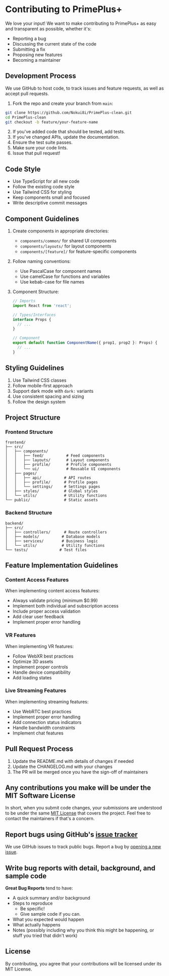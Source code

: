 # Contributing to PrimePlus+

We love your input! We want to make contributing to PrimePlus+ as easy and transparent as possible, whether it's:

- Reporting a bug
- Discussing the current state of the code
- Submitting a fix
- Proposing new features
- Becoming a maintainer

## Development Process

We use GitHub to host code, to track issues and feature requests, as well as accept pull requests.

1. Fork the repo and create your branch from `main`:
```bash
git clone https://github.com/Nokui8i/PrimePlus-clean.git
cd PrimePlus-clean
git checkout -b feature/your-feature-name
```

2. If you've added code that should be tested, add tests.
3. If you've changed APIs, update the documentation.
4. Ensure the test suite passes.
5. Make sure your code lints.
6. Issue that pull request!

## Code Style

- Use TypeScript for all new code
- Follow the existing code style
- Use Tailwind CSS for styling
- Keep components small and focused
- Write descriptive commit messages

## Component Guidelines

1. Create components in appropriate directories:
   - `components/common/` for shared UI components
   - `components/layouts/` for layout components
   - `components/[feature]/` for feature-specific components

2. Follow naming conventions:
   - Use PascalCase for component names
   - Use camelCase for functions and variables
   - Use kebab-case for file names

3. Component Structure:
   ```typescript
   // Imports
   import React from 'react';
   
   // Types/Interfaces
   interface Props {
     // ...
   }
   
   // Component
   export default function ComponentName({ prop1, prop2 }: Props) {
     // ...
   }
   ```

## Styling Guidelines

1. Use Tailwind CSS classes
2. Follow mobile-first approach
3. Support dark mode with `dark:` variants
4. Use consistent spacing and sizing
5. Follow the design system

## Project Structure

### Frontend Structure
```
frontend/
├── src/
│   ├── components/
│   │   ├── feed/          # Feed components
│   │   ├── layouts/       # Layout components
│   │   ├── profile/       # Profile components
│   │   └── ui/            # Reusable UI components
│   ├── pages/
│   │   ├── api/          # API routes
│   │   ├── profile/      # Profile pages
│   │   └── settings/     # Settings pages
│   ├── styles/           # Global styles
│   └── utils/            # Utility functions
└── public/               # Static assets
```

### Backend Structure
```
backend/
├── src/
│   ├── controllers/      # Route controllers
│   ├── models/          # Database models
│   ├── services/        # Business logic
│   └── utils/           # Utility functions
└── tests/              # Test files
```

## Feature Implementation Guidelines

### Content Access Features
When implementing content access features:
- Always validate pricing (minimum $0.99)
- Implement both individual and subscription access
- Include proper access validation
- Add clear user feedback
- Implement proper error handling

### VR Features
When implementing VR features:
- Follow WebXR best practices
- Optimize 3D assets
- Implement proper controls
- Handle device compatibility
- Add loading states

### Live Streaming Features
When implementing streaming features:
- Use WebRTC best practices
- Implement proper error handling
- Add connection status indicators
- Handle bandwidth constraints
- Implement chat features

## Pull Request Process

1. Update the README.md with details of changes if needed
2. Update the CHANGELOG.md with your changes
3. The PR will be merged once you have the sign-off of maintainers

## Any contributions you make will be under the MIT Software License

In short, when you submit code changes, your submissions are understood to be under the same [MIT License](http://choosealicense.com/licenses/mit/) that covers the project. Feel free to contact the maintainers if that's a concern.

## Report bugs using GitHub's [issue tracker](https://github.com/Nokui8i/PrimePlus-clean/issues)
We use GitHub issues to track public bugs. Report a bug by [opening a new issue](https://github.com/Nokui8i/PrimePlus-clean/issues/new).

## Write bug reports with detail, background, and sample code

**Great Bug Reports** tend to have:

- A quick summary and/or background
- Steps to reproduce
  - Be specific!
  - Give sample code if you can.
- What you expected would happen
- What actually happens
- Notes (possibly including why you think this might be happening, or stuff you tried that didn't work)

## License
By contributing, you agree that your contributions will be licensed under its MIT License. 
